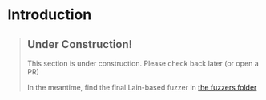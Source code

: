 # Introduction

> ## Under Construction!
>
> This section is under construction.
> Please check back later (or open a PR)
>
> In the meantime, find the final Lain-based fuzzer in [the fuzzers folder](https://github.com/AFLplusplus/LibAFL/tree/main/fuzzers/baby/tutorial)
